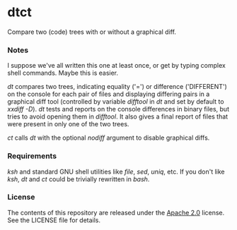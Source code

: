 dtct
====

Compare two (code) trees with or without a graphical diff.

### Notes

I suppose we've all written this one at least once, or get by typing complex shell commands. Maybe this is easier.

_dt_ compares two trees, indicating equality ('=') or difference ('DIFFERENT') on the console for each pair of files and displaying differing pairs in a graphical diff tool (controlled by variable _difftool_ in _dt_ and set by default to _xxdiff -D_). _dt_ tests and reports on the console differences in binary files, but tries to avoid opening them in _difftool_. It also gives a final report of files that were present in only one of the two trees.

_ct_ calls _dt_ with the optional _nodiff_ argument to disable graphical diffs.

### Requirements

_ksh_ and standard GNU shell utilities like _file_, _sed_, _uniq_, etc. If you don't like _ksh_, _dt_ and _ct_ could be trivially rewritten in _bash_.

### License

The contents of this repository are released under the [Apache 2.0](http://www.apache.org/licenses/LICENSE-2.0) license. See the LICENSE file for details.

